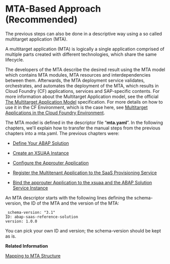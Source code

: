 <!-- loioca0cc10a2d1249ebbde41f778d1932be -->

# MTA-Based Approach \(Recommended\)

The previous steps can also be done in a descriptive way using a so called multitarget application \(MTA\).

A multitarget application \(MTA\) is logically a single application comprised of multiple parts created with different technologies, which share the same lifecycle.

The developers of the MTA describe the desired result using the MTA model which contains MTA modules, MTA resources and interdependencies between them. Afterwards, the MTA deployment service validates, orchestrates, and automates the deployment of the MTA, which results in Cloud Foundry \(CF\) applications, services and SAP-specific contents. For more information about the Multitarget Application model, see the official [The Multitarget Application Model](https://www.sap.com/documents/2016/06/e2f618e4-757c-0010-82c7-eda71af511fa.html) specification. For more details on how to use it in the CF Environment, which is the case here, see [Multitarget Applications in the Cloud Foundry Environment](https://help.sap.com/viewer/65de2977205c403bbc107264b8eccf4b/Cloud/en-US/d04fc0e2ad894545aebfd7126384307c.html).

The MTA model is defined in the descriptor file “**mta.yaml**”. In the following chapters, we'll explain how to transfer the manual steps from the previous chapters into a mta.yaml. The previous chapters were:

-   [Define Your ABAP Solution](Define_Your_ABAP_Solution_1697387.md)

-   [Create an XSUAA Instance](Create_an_XSUAA_Instance_2ce1a96.md)

-   [Configure the Approuter Application](Configure_the_Approuter_Application_3725815.md)

-   [Register the Multitenant Application to the SaaS Provisioning Service](Register_the_Multitenant_Application_to_the_SaaS_Provisioning_Service_2cd8913.md)

-   [Bind the approuter Application to the xsuaa and the ABAP Solution Service Instance](Bind_the_approuter_Application_to_the_xsuaa_and_the_ABAP_Solution_Service_Instance_04b9258.md)


An MTA descriptor starts with the following lines defining the schema-version, the ID of the MTA and the version of the MTA:

```
_schema-version: "3.1"
ID: abap-saas-reference-solution
version: 1.0.0

```

You can pick your own ID and version; the schema-version should be kept as is.

**Related Information**  


[Mapping to MTA Structure](Mapping_to_MTA_Structure_b728ebf.md)

